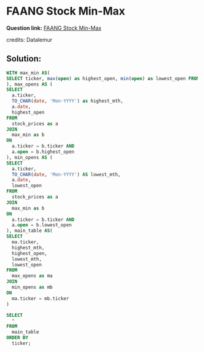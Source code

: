 # FAANG Stock Min-Max

**Question link:** [FAANG Stock Min-Max](https://datalemur.com/questions/sql-bloomberg-stock-min-max-1)

credits: Datalemur

## Solution:
```sql
WITH max_min AS( 
SELECT ticker, max(open) as highest_open, min(open) as lowest_open FROM stock_prices GROUP BY ticker
), max_opens AS (
SELECT
  a.ticker,
  TO_CHAR(date, 'Mon-YYYY') as highest_mth,
  a.date,
  highest_open
FROM
  stock_prices as a
JOIN
  max_min as b
ON
  a.ticker = b.ticker AND
  a.open = b.highest_open
), min_opens AS (
SELECT
  a.ticker,
  TO_CHAR(date, 'Mon-YYYY') AS lowest_mth,
  a.date,
  lowest_open
FROM
  stock_prices as a
JOIN
  max_min as b
ON
  a.ticker = b.ticker AND
  a.open = b.lowest_open
), main_table AS(
SELECT
  ma.ticker,
  highest_mth,
  highest_open,
  lowest_mth,
  lowest_open
FROM
  max_opens as ma
JOIN
  min_opens as mb
ON
  ma.ticker = mb.ticker
)

SELECT
  *
FROM
  main_table
ORDER BY
  ticker;
  
```